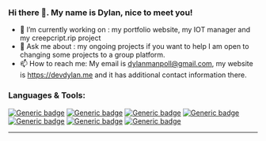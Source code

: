 ### Hi there 👋. My name is Dylan, nice to meet you!
- 🔭 I’m currently working on : my portfolio website, my IOT manager and my creepcript.rip project
- 💬 Ask me about : my ongoing projects if you want to help I am open to changing some projects to a group platform.
- 📫 How to reach me: My email is dylanmanpoll@gmail.com, my website is https://devdylan.me and it has additional contact information there.

### Languages & Tools:
[![Generic badge](https://img.shields.io/static/v1?label=Python&message=Django/Django.REST.Framework/Splunk/Siemplify&color=blue&style=for-the-badge&logo=python)](https://shields.io/)
[![Generic badge](https://img.shields.io/static/v1?label=Node.js&message=GraphQL/Express/React/Next.js&color=green&style=for-the-badge&logo=node.js)](https://shields.io/)
[![Generic badge](https://img.shields.io/static/v1?label=Java&message=Jave.EE/Springboot&color=hotpink&style=for-the-badge&logo=oracle)](https://shields.io/) 
[![Generic badge](https://img.shields.io/static/v1?label=Cpp&message=embedded&color=yellow&style=for-the-badge&logo=cpp)](https://shields.io/) 
[![Generic badge](https://img.shields.io/static/v1?label=Databases&message=Postgres/mysql/mongodb/redis&color=4db33b&style=for-the-badge&logo=)](https://shields.io/) 
[![Generic badge](https://img.shields.io/static/v1?label=Embedded&message=Raspberry-Pi/Ardunino/ESP&color=red&style=for-the-badge&logo=arduino)](https://shields.io/) 
[![Generic badge](https://img.shields.io/static/v1?label=Git&message=GitHub/Gitlab/Gitea&color=orange&style=for-the-badge&logo=git)](https://shields.io/) 
<hr>

<!--
**dylanpoll/dylanpoll** is a ✨ _special_ ✨ repository because its `README.md` (this file) appears on your GitHub profile.
Here are some ideas to get you started:

- 🔭 I’m currently working on ...
- 🌱 I’m currently learning ...
- 👯 I’m looking to collaborate on ...
- 🤔 I’m looking for help with ...
- 💬 Ask me about ...
- 📫 How to reach me: ...
- 😄 Pronouns: ...
- ⚡ Fun fact: ...
-->
